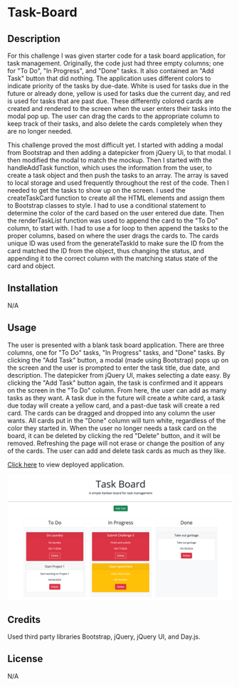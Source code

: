 # Task-Board


## Description

For this challenge I was given starter code for a task board application, for task management. Originally, the code just had three empty columns; one for "To Do", "In Progress", and "Done" tasks. It also contained an "Add Task" button that did nothing. The application uses different colors to indicate priority of the tasks by due-date. White is used for tasks due in the future or already done, yellow is used for tasks due the current day, and red is used for tasks that are past due. These differently colored cards are created and rendered to the screen when the user enters their tasks into the modal pop up. The user can drag the cards to the appropriate column to keep track of their tasks, and also delete the cards completely when they are no longer needed.

This challenge proved the most difficult yet. I started with adding a modal from Bootstrap and then adding a datepicker from jQuery Ui, to that modal. I then modified the modal to match the mockup. Then I started with the handleAddTask function, which uses the information from the user, to create a task object and then push the tasks to an array. The array is saved to local storage and used frequently throughout the rest of the code. Then I needed to get the tasks to show up on the screen. I used the createTaskCard function to create all the HTML elements and assign them to Bootstrap classes to style. I had to use a conditional statement to determine the color of the card based on the user entered due date. Then the renderTaskList function was used to append the card to the "To Do" column, to start with. I had to use a for loop to then append the tasks to the proper columns, based on where the user drags the cards to. The cards unique ID was used from the generateTaskId to make sure the ID from the card matched the ID from the object, thus changing the status, and appending it to the correct column with the matching status state of the card and object. 


## Installation

N/A


## Usage

The user is presented with a blank task board application. There are three columns, one for "To Do" tasks, "In Progress" tasks, and "Done" tasks. By clicking the "Add Task" button, a modal (made using Bootstrap) pops up on the screen and the user is prompted to enter the task title, due date, and description. The datepicker from jQuery UI, makes selecting a date easy. By clicking the "Add Task" button again, the task is confirmed and it appears on the screen in the "To Do" column. From here, the user can add as many tasks as they want. A task due in the future will create a white card, a task due today will create a yellow card, and a past-due task will create a red card. The cards can be dragged and dropped into any column the user wants. All cards put in the "Done" column will turn white, regardless of the color they started in. When the user no longer needs a task card on the board, it can be deleted by clicking the red "Delete" button, and it will be removed. Refreshing the page will not erase or change the position of any of the cards. The user can add and delete task cards as much as they like. 


[Click here]() to view deployed application.


!["Task-board screenshot"](./assets/images/taskboardscreenshot.png)


## Credits

Used third party libraries Bootstrap, jQuery, jQuery UI, and Day.js.


## License

N/A